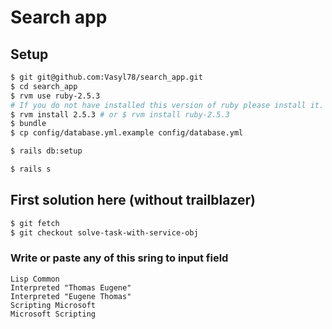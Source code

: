 # Search app

## Setup
```sh
$ git git@github.com:Vasyl78/search_app.git
$ cd search_app
$ rvm use ruby-2.5.3
# If you do not have installed this version of ruby please install it.
$ rvm install 2.5.3 # or $ rvm install ruby-2.5.3
$ bundle
$ cp config/database.yml.example config/database.yml
```
```sh
$ rails db:setup
```
```sh
$ rails s
```

## First solution here (without trailblazer)
```sh
$ git fetch
$ git checkout solve-task-with-service-obj
```
### Write or paste any of this sring to input field
    Lisp Common
    Interpreted "Thomas Eugene"
    Interpreted "Eugene Thomas"
    Scripting Microsoft
    Microsoft Scripting

